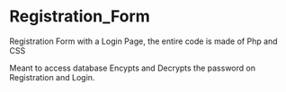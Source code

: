 # Registration_Form
Registration Form with a Login Page, the entire code
is made of Php and CSS

Meant to access database
Encypts and Decrypts the password on Registration and Login.